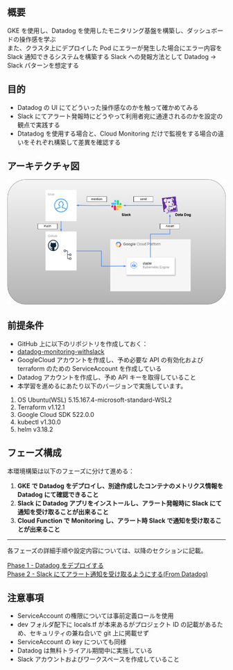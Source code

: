 ## 概要

GKE を使用し、Datadog を使用したモニタリング基盤を構築し、ダッシュボードの操作感を学ぶ  
また、クラスタ上にデプロイした Pod にエラーが発生した場合にエラー内容を Slack 通知できるシステムを構築する
Slack への発報方法として Datadog → Slack パターンを想定する

## 目的

- Datadog の UI にてどういった操作感なのかを触って確かめてみる
- Slack にてアラート発報時にどうやって利用者宛に通達されるのかを設定の観点で実践する
- Dtatadog を使用する場合と、Cloud Monitoring だけで監視をする場合の違いをそれぞれ構築して差異を確認する

## アーキテクチャ図

![アーキテクチャ図](picture/arch.png)

## 前提条件

- GitHub 上に以下のリポジトリを作成しておく：
- [datadog-monitoring-withslack](https://github.com/Karasu1t/datadog-monitoring-withslack)
- GoogleCloud アカウントを作成し、予め必要な API の有効化および terraform のための ServiceAccount を作成している
- Datadog アカウントを作成し、予め API キーを取得していること
- 本学習を進めるにあたり以下のバージョンで実施しています。

1.  OS Ubuntu(WSL) 5.15.167.4-microsoft-standard-WSL2
2.  Terraform v1.12.1
3.  Google Cloud SDK 522.0.0
4.  kubectl v1.30.0
5.  helm v3.18.2

## フェーズ構成

本環境構築は以下のフェーズに分けて進める：

1. **GKE で Datadog をデプロイし、別途作成したコンテナのメトリクス情報を Datadog にて確認できること**
2. **Slack に Datadog アプリをインストールし、アラート発報時に Slack にて通知を受け取ることが出来ること**
3. **Cloud Function で Monitoring し、アラート時 Slack で通知を受け取ることが出来ること**

---

各フェーズの詳細手順や設定内容については、以降のセクションに記載。

[Phase 1 - Datadog をデプロイする](https://github.com/Karasu1t/datadog-monitoring-withslack/blob/main/Phase1.md)  
[Phase 2 - Slack にてアラート通知を受け取るようにする(From Datadog)](https://github.com/Karasu1t/datadog-monitoring-withslack/blob/main/Phase2.md)

## 注意事項

- ServiceAccount の権限については事前定義ロールを使用
- dev フォルダ配下に locals.tf が本来あるがプロジェクト ID の記載があるため、セキュリティの兼ね合いで git 上に掲載せず
- ServiceAccount の key についても同様
- Datadog は無料トライアル期間中に実施している
- Slack アカウントおよびワークスペースを作成していること
